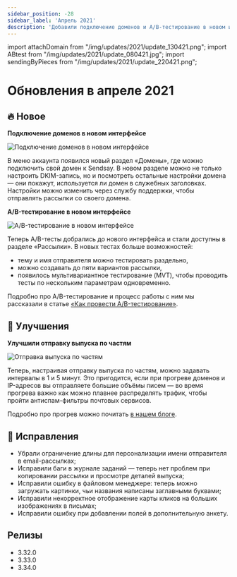 ```yaml
---
sidebar_position: -28
sidebar_label: 'Апрель 2021'
description: 'Добавили подключение доменов и A/B-тестирование в новом интерфейсе, улучшили отправку выпуска по частям и добавили несколько исправлений'
---
```


import attachDomain from "/img/updates/2021/update_130421.png";
import ABtest from "/img/updates/2021/update_080421.jpg";
import sendingByPieces from "/img/updates/2021/update_220421.png";

# Обновления в апреле 2021

## 🔥 Новое

**Подключение доменов в новом интерфейсе**

<p align="left">
    <img src={attachDomain} alt="Подключение доменов в новом интерфейсе" />
</p>
В меню аккаунта появился новый раздел «Домены», где можно подключить свой домен к Sendsay.
В новом разделе можно не только настроить DKIM-запись, но и посмотреть остальные настройки домена — они покажут, используется ли домен в служебных заголовках. Настройки можно изменить через службу поддержки, чтобы отправлять рассылки со своего домена.

**A/B-тестирование в новом интерфейсе**

<p align="left">
    <img src={ABtest} alt="A/B-тестирование в новом интерфейсе" />
</p>

Теперь A/B-тесты добрались до нового интерфейса и стали доступны в разделе «Рассылки». В новых тестах больше возможностей:

- тему и имя отправителя можно тестировать раздельно,
- можно создавать до пяти вариантов рассылки,
- появилось мультивариантное тестирование (MVT), чтобы проводить тесты по нескольким параметрам одновременно.

Подробно про A/B-тестирование и процесс работы с ним мы рассказали в статье [«Как провести A/B-тестирование»](https://docs.sendsay.ru/ru/articles/4744702-%D0%BA%D0%B0%D0%BA-%D0%BF%D1%80%D0%BE%D0%B2%D0%B5%D1%81%D1%82%D0%B8-a-b-%D1%82%D0%B5%D1%81%D1%82%D0%B8%D1%80%D0%BE%D0%B2%D0%B0%D0%BD%D0%B8%D0%B5).

## 🚀 Улучшения

**Улучшили отправку выпуска по частям**

<p align="left">
    <img src={sendingByPieces} alt="Отправка выпуска по частям" />
</p>

Теперь, настраивая отправку выпуска по частям, можно задавать интервалы в 1 и 5 минут. Это пригодится, если при прогреве доменов и IP-адресов вы отправляете большие объёмы писем — во время прогрева важно как можно плавнее распределять трафик, чтобы пройти антиспам-фильтры почтовых сервисов.

Подробно про прогрев можно почитать [в нашем блоге](https://sendsay.ru/blog/tieplo-ieshchie-tieplieie-ghoriacho-proghrievaiem-domien-dlia-email-rassylok/).

## 🐛 Исправления

- Убрали ограничение длины для персонализации имени отправителя в email-рассылках;
- Исправили баги в журнале заданий — теперь нет проблем при копировании рассылки и просмотре деталей выпуска;
- Исправили ошибку в файловом менеджере: теперь можно загружать картинки, чьи названия написаны заглавными буквами;
- Исправили некорректное отображение карты кликов на больших изображениях в письмах;
- Исправили ошибку при добавлении полей в дополнительную анкету.

## Релизы

- 3.32.0
- 3.33.0
- 3.34.0
